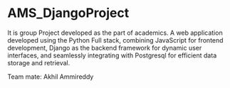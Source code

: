 # AMS_DjangoProject
It is group Project developed as the part of academics. A web application developed using the Python Full stack, combining JavaScript for frontend development, Django as the backend framework for dynamic user interfaces, and seamlessly integrating with Postgresql for efficient data storage and retrieval.

Team mate: Akhil Ammireddy
